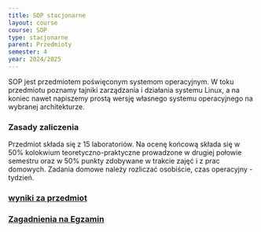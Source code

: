 ```yaml
---
title: SOP stacjonarne
layout: course
course: SOP
type: stacjonarne
parent: Przedmioty
semester: 4
year: 2024/2025
---
```


SOP jest przedmiotem poświęconym systemom operacyjnym. W toku przedmiotu poznamy tajniki zarządzania i działania systemu Linux, a na koniec nawet napiszemy prostą wersję własnego systemu operacyjnego na wybranej architekturze. 

### Zasady zaliczenia
Przedmiot składa się z 15 laboratoriów. Na ocenę końcową składa się w 50% kolokwium teoretyczno-praktyczne prowadzone w drugiej połowie semestru oraz w 50% punkty zdobywane w trakcie zajęć i z prac domowych. Zadania domowe należy rozliczać osobiście, czas operacyjny - tydzień.

### [wyniki za przedmiot](/wynikisop)

### [Zagadnienia na Egzamin](/egzsop)
